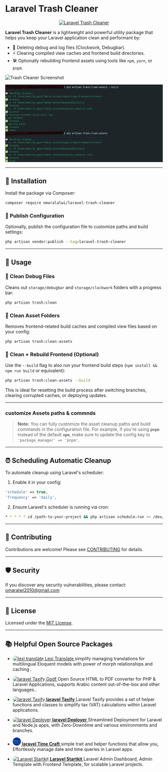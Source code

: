 # Laravel Trash Cleaner

<p align="center">
  <a href="https://github.com/omaralalwi/laravel-trash-cleaner" target="_blank">
    <img src="https://raw.githubusercontent.com/omaralalwi/laravel-trash-cleaner/master/public/images/laravel-trash-cleaner.jpg" alt="Laravel Trash Cleaner">
  </a>
</p>

**Laravel Trash Cleaner** is a lightweight and powerful utility package that helps you keep your Laravel application clean and performant by:

* 🧹 Deleting debug and log files (Clockwork, Debugbar).
* ⚡ Clearing compiled view caches and frontend build directories.
* 🛠️ Optionally rebuilding frontend assets using tools like `npm`, `yarn`, or `pnpm`.

![Trash Cleaner Screenshot](https://raw.githubusercontent.com/omaralalwi/laravel-trash-cleaner/master/public/images/trash-screen-shot.png)


![Trash Assets Cleaner Screenshot](https://raw.githubusercontent.com/omaralalwi/laravel-trash-cleaner/master/public/images/trash-assets-screen-shot.png)

---

## 🚀 Installation

Install the package via Composer:

```bash
composer require omaralalwi/laravel-trash-cleaner
```

### 🔧 Publish Configuration

Optionally, publish the configuration file to customize paths and build settings:

```bash
php artisan vendor:publish --tag=laravel-trash-cleaner
```

---

## 🧹 Usage

### 🔸 Clean Debug Files

Cleans out `storage/debugbar` and `storage/clockwork` folders with a progress bar:

```bash
php artisan trash:clean
```

### 🔸 Clean Asset Folders

Removes frontend-related build caches and compiled view files based on your config:

```bash
php artisan trash:clean-assets
```

### 🔸 Clean + Rebuild Frontend (Optional)

Use the `--build` flag to also run your frontend build steps (`npm install && npm run build` or equivalent):

```bash
php artisan trash:clean-assets --build
```

This is ideal for resetting the build process after switching branches, clearing corrupted caches, or deploying updates.

---

### customize Assets paths &  commnds
> **Note:** You can fully customize the asset cleanup paths and build commands in the configuration file. For example, if you're using **`pnpm`** instead of the default **`npm`**, make sure to update the config key to `'package_manager' => 'pnpm'`.

---

## ⏰ Scheduling Automatic Cleanup

To automate cleanup using Laravel's scheduler:

1. Enable it in your config:

```php
'schedule' => true,
'frequency' => 'daily',
```

2. Ensure Laravel's scheduler is running via cron:

```bash
* * * * * cd /path-to-your-project && php artisan schedule:run >> /dev/null 2>&1
```

---

## 🤝 Contributing

Contributions are welcome! Please see [CONTRIBUTING](CONTRIBUTING.md) for details.

---

## 🛡️ Security

If you discover any security vulnerabilities, please contact: [omaralwi2010@gmail.com](mailto:omaralwi2010@gmail.com)

---

## 📄 License

Licensed under the [MIT License](LICENSE.md).

---


## 📚 Helpful Open Source Packages

- <a href="https://github.com/omaralalwi/lexi-translate"><img src="https://raw.githubusercontent.com/omaralalwi/lexi-translate/master/public/images/lexi-translate-banner.jpg" width="26" height="26" style="border-radius:13px;" alt="lexi translate" /> Lexi Translate </a> simplify managing translations for multilingual Eloquent models with power of morph relationships and caching .

- <a href="https://github.com/omaralalwi/Gpdf"><img src="https://raw.githubusercontent.com/omaralalwi/Gpdf/master/public/images/gpdf-banner-bg.jpg" width="26" height="26" style="border-radius:13px;" alt="laravel Taxify" /> Gpdf </a> Open Source HTML to PDF converter for PHP & Laravel Applications, supports Arabic content out-of-the-box and other languages..

- <a href="https://github.com/omaralalwi/laravel-taxify"><img src="https://raw.githubusercontent.com/omaralalwi/laravel-taxify/master/public/images/taxify.jpg" width="26" height="26" style="border-radius:13px;" alt="laravel Taxify" /> **laravel Taxify** </a> Laravel Taxify provides a set of helper functions and classes to simplify tax (VAT) calculations within Laravel applications.

- <a href="https://github.com/omaralalwi/laravel-deployer"><img src="https://raw.githubusercontent.com/omaralalwi/laravel-deployer/master/public/images/deployer.jpg" width="26" height="26" style="border-radius:13px;" alt="laravel Deployer" /> **laravel Deployer** </a> Streamlined Deployment for Laravel and Node.js apps, with Zero-Downtime and various environments and branches.

- <a href="https://github.com/omaralalwi/laravel-time-craft"><img src="https://raw.githubusercontent.com/omaralalwi/laravel-time-craft/master/public/images/laravel-time-craft.jpg" width="26" height="26" style="border-radius:13px;" alt="laravel Trash Cleaner" /> **laravel Time Craft** </a>simple trait and helper functions that allow you, Effortlessly manage date and time queries in Laravel apps.

- <a href="https://github.com/omaralalwi/laravel-startkit"><img src="https://raw.githubusercontent.com/omaralalwi/laravel-startkit/master/public/screenshots/backend-rtl.png" width="26" height="26" style="border-radius:13px;" alt="Laravel Startkit" /> **Laravel Startkit** </a>  Laravel Admin Dashboard, Admin Template with Frontend Template, for scalable Laravel projects.

